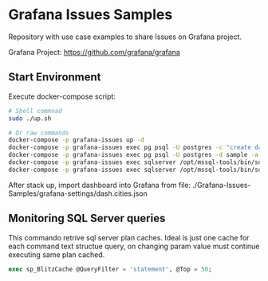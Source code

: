 # Grafana Issues Samples

Repository with use case examples to share Issues on Grafana project.

Grafana Project: <https://github.com/grafana/grafana>

## Start Environment

Execute docker-compose script:

```bash
# Shell commnad
sudo ./up.sh

# Or raw commands
docker-compose -p grafana-issues up -d
docker-compose -p grafana-issues exec pg psql -U postgres -c "create database sample"
docker-compose -p grafana-issues exec pg psql -U postgres -d sample -a -f /scripts/postgres.sql
docker-compose -p grafana-issues exec sqlserver /opt/mssql-tools/bin/sqlcmd -S localhost -U SA -P 'grafana.123' -i /scripts/Install-All-Scripts.sql
docker-compose -p grafana-issues exec sqlserver /opt/mssql-tools/bin/sqlcmd -S localhost -U SA -P 'grafana.123' -i /scripts/sqlserver.sql
```

After stack up, import dashboard into Grafana from file: ./Grafana-Issues-Samples/grafana-settings/dash.cities.json

## Monitoring SQL Server queries

This commando retrive sql server plan caches. Ideal is just one cache for each command text structue query, on changing param value  must continue executing same plan cached.

```sql
exec sp_BlitzCache @QueryFilter = 'statement', @Top = 50;
```
